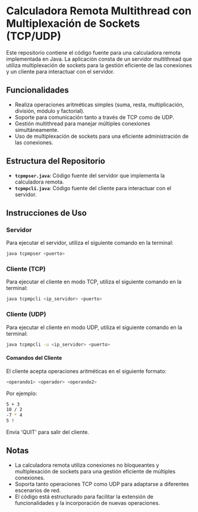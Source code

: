 # Calculadora Remota Multithread con Multiplexación de Sockets (TCP/UDP)

Este repositorio contiene el código fuente para una calculadora remota implementada en Java. La aplicación consta de un servidor multithread que utiliza multiplexación de sockets para la gestión eficiente de las conexiones y un cliente para interactuar con el servidor.

## Funcionalidades

- Realiza operaciones aritméticas simples (suma, resta, multiplicación, división, módulo y factorial).
- Soporte para comunicación tanto a través de TCP como de UDP.
- Gestión multithread para manejar múltiples conexiones simultáneamente.
- Uso de multiplexación de sockets para una eficiente administración de las conexiones.

## Estructura del Repositorio

- **`tcpmpser.java`**: Código fuente del servidor que implementa la calculadora remota.
- **`tcpmpcli.java`**: Código fuente del cliente para interactuar con el servidor.

## Instrucciones de Uso

### Servidor

Para ejecutar el servidor, utiliza el siguiente comando en la terminal:

```bash
java tcpmpser <puerto>
```

### Cliente (TCP)
Para ejecutar el cliente en modo TCP, utiliza el siguiente comando en la terminal:

```bash
java tcpmpcli <ip_servidor> <puerto>
```
### Cliente (UDP)
Para ejecutar el cliente en modo UDP, utiliza el siguiente comando en la terminal:

```bash
java tcpmpcli -u <ip_servidor> <puerto>
```

#### Comandos del Cliente
El cliente acepta operaciones aritméticas en el siguiente formato:

```bash
<operando1> <operador> <operando2>
```
Por ejemplo:

```bash
5 + 3
10 / 2
-7 * 4
5 !
```

Envía 'QUIT' para salir del cliente.

## Notas
 - La calculadora remota utiliza conexiones no bloqueantes y multiplexación de sockets para una gestión eficiente de múltiples conexiones.
 - Soporta tanto operaciones TCP como UDP para adaptarse a diferentes escenarios de red.
 - El código está estructurado para facilitar la extensión de funcionalidades y la incorporación de nuevas operaciones.
